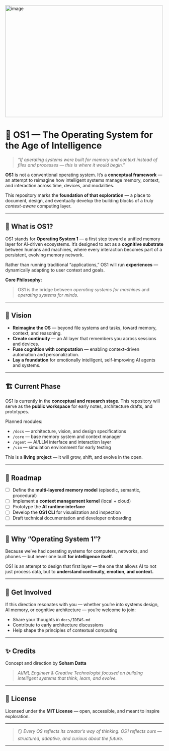 

<img width="500" height="355" alt="image" src="https://github.com/user-attachments/assets/0eb24d2a-a820-4103-89a9-cd6031d8db2b" />




# 🧠 OS1 — The Operating System for the Age of Intelligence

> *“If operating systems were built for memory and context instead of files and processes — this is where it would begin.”*

**OS1** is not a conventional operating system.
It’s a **conceptual framework** — an attempt to reimagine how intelligent systems manage memory, context, and interaction across time, devices, and modalities.

This repository marks the **foundation of that exploration** — a place to document, design, and eventually develop the building blocks of a truly *context-aware* computing layer.

---

## 🌌 What is OS1?

OS1 stands for **Operating System 1** — a first step toward a unified memory layer for AI-driven ecosystems.
It’s designed to act as a **cognitive substrate** between humans and machines, where every interaction becomes part of a persistent, evolving memory network.

Rather than running traditional “applications,” OS1 will run **experiences** — dynamically adapting to user context and goals.

**Core Philosophy:**

> OS1 is the bridge between *operating systems for machines* and *operating systems for minds.*

---

## 🧩 Vision

* **Reimagine the OS** — beyond file systems and tasks, toward memory, context, and reasoning.
* **Create continuity** — an AI layer that remembers you across sessions and devices.
* **Fuse cognition with computation** — enabling context-driven automation and personalization.
* **Lay a foundation** for emotionally intelligent, self-improving AI agents and systems.

---

## 🏗️ Current Phase

OS1 is currently in the **conceptual and research stage**.
This repository will serve as the **public workspace** for early notes, architecture drafts, and prototypes.

Planned modules:

* `/docs` — architecture, vision, and design specifications
* `/core` — base memory system and context manager
* `/agent` — AI/LLM interface and interaction layer
* `/sim` — simulation environment for early testing

This is a **living project** — it will grow, shift, and evolve in the open.

---

## 🚀 Roadmap

* [ ] Define the **multi-layered memory model** (episodic, semantic, procedural)
* [ ] Implement a **context management kernel** (local + cloud)
* [ ] Prototype the **AI runtime interface**
* [ ] Develop the **OS1 CLI** for visualization and inspection
* [ ] Draft technical documentation and developer onboarding

---

## 💭 Why “Operating System 1”?

Because we’ve had operating systems for computers, networks, and phones —
but never one built **for intelligence itself**.

OS1 is an attempt to design that first layer — the one that allows AI to not just process data, but to **understand continuity, emotion, and context.**

---

## 👥 Get Involved

If this direction resonates with you — whether you’re into systems design, AI memory, or cognitive architecture — you’re welcome to join:

* Share your thoughts in `docs/IDEAS.md`
* Contribute to early architecture discussions
* Help shape the principles of contextual computing

---

## ✨ Credits

Concept and direction by **Soham Datta**

> *AI/ML Engineer & Creative Technologist focused on building intelligent systems that think, learn, and evolve.*

---

## 📜 License

Licensed under the **MIT License** — open, accessible, and meant to inspire exploration.

---

> 🪞 *Every OS reflects its creator’s way of thinking. OS1 reflects ours — structured, adaptive, and curious about the future.*

---


